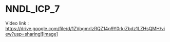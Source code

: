 # NNDL_ICP_7 
Video link : https://drive.google.com/file/d/1ZVogmrIzRQZ14q9Y0rkrZbdz1LZHsQMH/view?usp=sharing![image]
